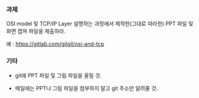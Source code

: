 ### 과제
OSI model 및 TCP/IP Layer 설명하는 과정에서 제작한(그대로 따라한) PPT 파일 및 화면 캡쳐 파일을 제출하라.

예 : https://gitlab.com/gilgil/osi-and-tcp

### 기타
* git에 PPT 파일 및 그림 파일을 올릴 것.

* 메일에는 PPT나 그림 파일을 첨부하지 말고 git 주소만 알려줄 것.
